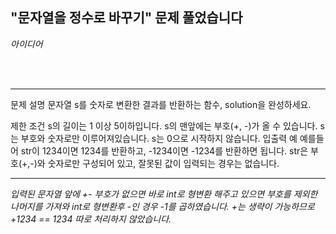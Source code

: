 ## "문자열을 정수로 바꾸기" 문제 풀었습니다

*아이디어*

<br>
<br>
<hr>

문제 설명
문자열 s를 숫자로 변환한 결과를 반환하는 함수, solution을 완성하세요.

제한 조건
s의 길이는 1 이상 5이하입니다.
s의 맨앞에는 부호(+, -)가 올 수 있습니다.
s는 부호와 숫자로만 이루어져있습니다.
s는 0으로 시작하지 않습니다.
입출력 예
예를들어 str이 1234이면 1234를 반환하고, -1234이면 -1234를 반환하면 됩니다.
str은 부호(+,-)와 숫자로만 구성되어 있고, 잘못된 값이 입력되는 경우는 없습니다.

<hr>

*입력된 문자열 앞에 +- 부호가 없으면 바로 int로 형변환 해주고 있으면 부호를 제외한 나머지를 가져와 int로 형변환후 -인 경우 -1를 곱하였습니다. +는 생략이 가능하므로 +1234 == 1234 따로 처리하지 않았습니다.*

